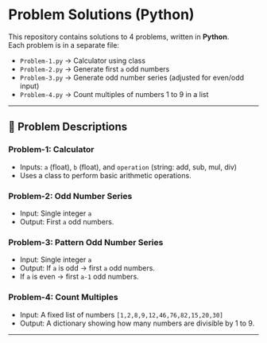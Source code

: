 # Problem Solutions (Python)

This repository contains solutions to 4 problems, written in **Python**.  
Each problem is in a separate file:

- `Problem-1.py` → Calculator using class  
- `Problem-2.py` → Generate first `a` odd numbers  
- `Problem-3.py` → Generate odd number series (adjusted for even/odd input)  
- `Problem-4.py` → Count multiples of numbers 1 to 9 in a list  

---

## 📌 Problem Descriptions

### Problem-1: Calculator
- Inputs: `a` (float), `b` (float), and `operation` (string: add, sub, mul, div)  
- Uses a class to perform basic arithmetic operations.  

### Problem-2: Odd Number Series
- Input: Single integer `a`  
- Output: First `a` odd numbers.  

### Problem-3: Pattern Odd Number Series
- Input: Single integer `a`  
- Output: If `a` is odd → first `a` odd numbers.  
- If `a` is even → first `a-1` odd numbers.  

### Problem-4: Count Multiples
- Input: A fixed list of numbers `[1,2,8,9,12,46,76,82,15,20,30]`  
- Output: A dictionary showing how many numbers are divisible by 1 to 9.  

---

